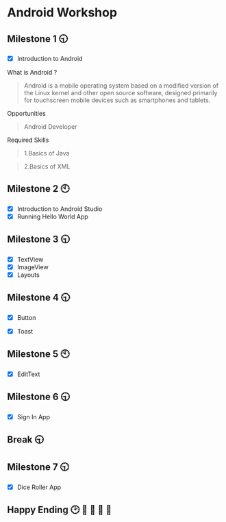 # Android Workshop

## Milestone 1 :clock930:
- [x] Introduction to Android

What is Android ?
>Android is a mobile operating system based on a modified version of the Linux kernel and other open source software, designed primarily for touchscreen mobile devices such as smartphones and tablets.

Opportunities
>Android Developer

Required Skills
>1.Basics of Java

>2.Basics of XML

## Milestone 2 :clock10:
- [x] Introduction to Android Studio
- [x] Running Hello World App

## Milestone 3 :clock930:
- [x] TextView
- [x] ImageView
- [x] Layouts

## Milestone 4 :clock930:
- [x] Button
- [x] Toast


## Milestone 5 :clock10:
- [x] EditText

## Milestone 6 :clock930:
- [x] Sign In App


## Break :clock930:


## Milestone 7 :clock930:
- [x] Dice Roller App

## Happy Ending :clock2: :tada:  :tada: :tada: :100:
